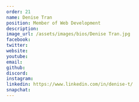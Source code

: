 ```yaml
---
order: 21
name: Denise Tran
position: Member of Web Development
description: 
image_url: /assets/images/bios/Denise Tran.jpg
facebook: 
twitter: 
website: 
youtube: 
email: 
github: 
discord: 
instagram: 
linkedin: https://www.linkedin.com/in/denise-t/
snapchat: 
---
```

